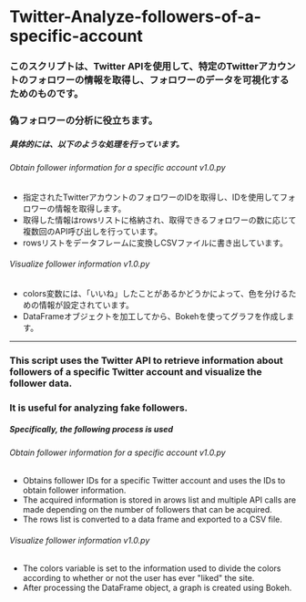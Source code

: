 # Twitter-Analyze-followers-of-a-specific-account
### このスクリプトは、Twitter APIを使用して、特定のTwitterアカウントのフォロワーの情報を取得し、フォロワーのデータを可視化するためのものです。
### 偽フォロワーの分析に役立ちます。

##### 具体的には、以下のような処理を行っています。
###### Obtain follower information for a specific account v1.0.py 
- 指定されたTwitterアカウントのフォロワーのIDを取得し、IDを使用してフォロワーの情報を取得します。
- 取得した情報はrowsリストに格納され、取得できるフォロワーの数に応じて複数回のAPI呼び出しを行っています。
- rowsリストをデータフレームに変換しCSVファイルに書き出しています。

###### Visualize follower information v1.0.py
- colors変数には、「いいね」したことがあるかどうかによって、色を分けるための情報が設定されています。
- DataFrameオブジェクトを加工してから、Bokehを使ってグラフを作成します。<br>
*******************************************************************************************************************************************************
### This script uses the Twitter API to retrieve information about followers of a specific Twitter account and visualize the follower data.
### It is useful for analyzing fake followers.

##### Specifically, the following process is used
###### Obtain follower information for a specific account v1.0.py 
- Obtains follower IDs for a specific Twitter account and uses the IDs to obtain follower information.
- The acquired information is stored in arows list and multiple API calls are made depending on the number of followers that can be acquired.
- The rows list is converted to a data frame and exported to a CSV file.

###### Visualize follower information v1.0.py
- The colors variable is set to the information used to divide the colors according to whether or not the user has ever "liked" the site.
- After processing the DataFrame object, a graph is created using Bokeh.
